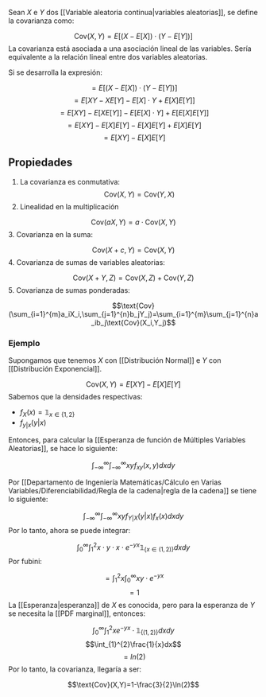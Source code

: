 
Sean $X$ e $Y$ dos [[Variable aleatoria continua|variables aleatorias]], se define la covarianza como: 

$$\text{Cov}(X,Y)=E[(X-E[X])\cdot (Y-E[Y])]$$ 
La covarianza está asociada a una asociación lineal de las variables. Sería equivalente a la relación lineal entre dos variables aleatorias. 

Si se desarrolla la expresión: 

$$=E[(X-E[X])\cdot (Y-E[Y])]$$ $$=E[XY-XE[Y]-E[X]\cdot Y+E[X]E[Y]]$$ $$=E[XY]-E[XE[Y]]-E[E[X]\cdot Y]+E[E[X]E[Y]]$$ $$=E[XY]-E[X]E[Y]-E[X]E[Y]+E[X]E[Y]$$
$$=E[XY]-E[X]E[Y]$$ 
## Propiedades 

1. La covarianza es conmutativa: 
$$\text{Cov}(X,Y)=\text{Cov}(Y,X)$$ 
2. Linealidad en la multiplicación 

$$\text{Cov}(aX,Y)=a\cdot\text{Cov}(X,Y)$$ 
3. Covarianza en la suma: 

$$\text{Cov}(X+c,Y)=\text{Cov}(X,Y)$$ 
4. Covarianza de sumas de variables aleatorias: 

$$\text{Cov}(X+Y,Z)=\text{Cov}(X,Z)+\text{Cov}(Y,Z)$$ 
5. Covarianza de sumas ponderadas: 

$$\text{Cov}(\sum_{i=1}^{m}a_iX_i,\sum_{j=1}^{n}b_jY_j)=\sum_{i=1}^{m}\sum_{j=1}^{n}a_ib_j\text{Cov}(X_i,Y_j)$$ 
### Ejemplo 

Supongamos que tenemos $X$ con [[Distribución Normal]] e $Y$ con [[Distribución Exponencial]]. 

$$\text{Cov}(X,Y)=E[XY]-E[X]E[Y]$$ 
Sabemos que la densidades respectivas: 

- $f_X(x)=\mathbb{1}_{x\in\lbrace 1,2\rbrace}$ 
- $f_{y\vert x}(y\vert x)$ 

Entonces, para calcular la [[Esperanza de función de Múltiples Variables Aleatorias]], se hace lo siguiente:

$$\int_{-\infty}^{\infty}\int_{-\infty}^{\infty}xyf_{x y}(x,y)dxdy$$

Por [[Departamento de Ingeniería Matemáticas/Cálculo en Varias Variables/Diferenciabilidad/Regla de la cadena|regla de la cadena]] se tiene lo siguiente: 

$$\int_{-\infty}^{\infty}\int_{-\infty}^{\infty}xyf_{Y\vert X}(y\vert x)f_x(x)dxdy$$ 
Por lo tanto, ahora se puede integrar: 

$$\int_{0}^{\infty}\int_{1}^{2}x\cdot y\cdot x\cdot e^{-yx}\mathbb{1}_{\lbrace x\in(1,2)\rbrace} dxdy$$ 
Por fubini: 

$$=\int_{1}^{2}x\int_{0}^{\infty}xy\cdot e^{-yx}$$ $$=1$$ 
La [[Esperanza|esperanza]] de $X$ es conocida, pero para la esperanza de $Y$ se necesita la [[PDF marginal]], entonces: 

$$\int_{0}^{\infty}\int_{1}^{2}xe^{-yx}\cdot\mathbb{1}_{\lbrace (1,2)\rbrace}dxdy$$ 
$$\int_{1}^{2}\frac{1}{x}dx$$ $$=ln(2)$$ 
Por lo tanto, la covarianza, llegaría a ser: 

$$\text{Cov}(X,Y)=1-\frac{3}{2}\ln(2)$$ 